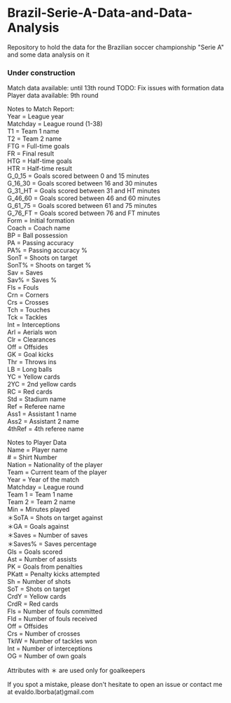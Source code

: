 # Brazil-Serie-A-Data-and-Data-Analysis
Repository to hold the data for the Brazilian soccer championship "Serie A" and some data analysis on it

### Under construction ###
Match data available: until 13th round  TODO: Fix issues with formation data  
Player data available: 9th round  

Notes to Match Report:  
Year     = League year  
Matchday = League round (1-38)  
T1       = Team 1 name  
T2       = Team 2 name  
FTG      = Full-time goals  
FR       = Final result  
HTG      = Half-time goals  
HTR      = Half-time result  
G_0_15   = Goals scored between 0 and 15 minutes  
G_16_30  = Goals scored between 16 and 30 minutes  
G_31_HT  = Goals scored between 31 and HT minutes  
G_46_60  = Goals scored between 46 and 60 minutes  
G_61_75  = Goals scored between 61 and 75 minutes  
G_76_FT  = Goals scored between 76 and FT minutes  
Form     = Initial formation  
Coach    = Coach name  
BP       = Ball possession  
PA       = Passing accuracy  
PA%      = Passing accuracy %  
SonT     = Shoots on target  
SonT%    = Shoots on target %  
Sav      = Saves  
Sav%     = Saves %  
Fls      = Fouls  
Crn      = Corners  
Crs      = Crosses  
Tch      = Touches  
Tck      = Tackles  
Int      = Interceptions  
Arl      = Aerials won  
Clr      = Clearances  
Off      = Offsides  
GK       = Goal kicks  
Thr      = Throws ins  
LB       = Long balls  
YC       = Yellow cards  
2YC      = 2nd yellow cards  
RC       = Red cards  
Std      = Stadium name  
Ref      = Referee name  
Ass1     = Assistant 1 name  
Ass2     = Assistant 2 name  
4thRef   = 4th referee name  

Notes to Player Data  
Name     = Player name  
\#       = Shirt Number  
Nation   = Nationality of the player  
Team     = Current team of the player  
Year     = Year of the match  
Matchday = League round  
Team 1   = Team 1 name  
Team 2   = Team 2 name  
Min      = Minutes played  
＊SoTA   = Shots on target against  
＊GA     = Goals against  
＊Saves  = Number of saves  
＊Saves% = Saves percentage  
Gls      = Goals scored  
Ast      = Number of assists  
PK       = Goals from penalties  
PKatt    = Penalty kicks attempted  
Sh       = Number of shots  
SoT      = Shots on target  
CrdY     = Yellow cards  
CrdR     = Red cards  
Fls      = Number of fouls committed  
Fld      = Number of fouls received  
Off      = Offsides  
Crs      = Number of crosses  
TklW     = Number of tackles won  
Int      = Number of interceptions  
OG       = Number of own goals  

Attributes with ＊ are used only for goalkeepers

If you spot a mistake, please don't hesitate to open an issue or contact me at evaldo.lborba(at)gmail.com